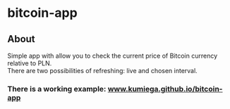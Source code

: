 # bitcoin-app

## About
Simple app with allow you to check the current price of Bitcoin currency relative to PLN. <br/>
There are two possibilities of refreshing: live and chosen interval.

### There is a working example: www.kumiega.github.io/bitcoin-app
